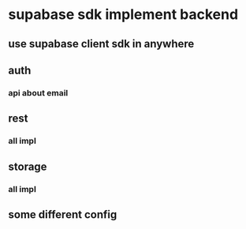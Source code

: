 # supabase sdk implement backend
## use supabase client sdk in anywhere

## auth
### api about email 

## rest
### all impl

## storage
### all impl

## some different config

